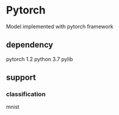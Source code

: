 # Pytorch
Model implemented with pytorch framework

## dependency
pytorch  1.2
python   3.7
pylib

## support
### classification
mnist